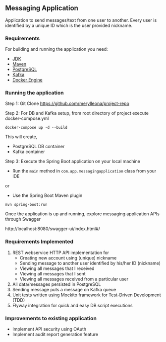 ## Messaging Application 

Application to send messages/text from one user to another. Every user is identified by a unique ID which is the user provided nickname.   

### Requirements

For building and running the application you need:

- [JDK](http://www.oracle.com/technetwork/java/javase/downloads/jdk8-downloads-2133151.html)
- [Maven](https://maven.apache.org)
- [PostgreSQL](https://www.postgresql.org/download/)
- [Kafka](https://kafka.apache.org/downloads)
- [Docker Engine](https://docs.docker.com/engine/install/)

### Running the application

Step 1: Git Clone https://github.com/merylleona/project-repo

Step 2: For DB and Kafka setup, from root directory of project execute docker-compose.yml

```shell
docker-compose up -d --build
```

This will create,

* PostgreSQL DB container
* Kafka container

Step 3: Execute the Spring Boot application on your local machine

* Run the `main` method in `com.app.messagingapplication` class from your IDE

or

* Use the Spring Boot Maven plugin

```shell
mvn spring-boot:run
```

Once the application is up and running, explore messaging application APIs through Swagger 

http://localhost:8080/swagger-ui/index.html#/

### Requirements Implemented

1. REST webservice HTTP API implementation for
   * Creating new account using (unique) nickname
   * Sending message to another user identified by his/her ID (nickname)
   * Viewing all messages that I received
   * Viewing all messages that I sent
   * Viewing all messages received from a particular user
2. All data/messages persisted in PostgreSQL
3. Sending message puts a message on Kafka queue
4. Unit tests written using Mockito framework for Test-Driven Development (TDD)
5. Flyway integration for quick and easy DB script executions

### Improvements to existing application

* Implement API security using OAuth
* Implement audit report generation feature